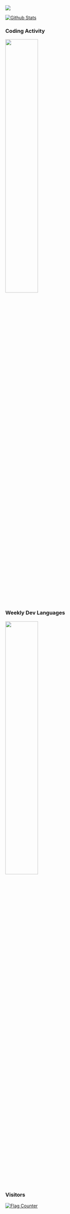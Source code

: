 <!--
**zcmk123/zcmk123** is a ✨ _special_ ✨ repository because its `README.md` (this file) appears on your GitHub profile.

Here are some ideas to get you started:

- 🔭 I’m currently working on ...
- 🌱 I’m currently learning ...
- 👯 I’m looking to collaborate on ...
- 🤔 I’m looking for help with ...
- 💬 Ask me about ...
- 📫 How to reach me: ...
- 😄 Pronouns: ...
- ⚡ Fun fact: ...
-->
<img src="https://wakatime.com/badge/user/1450589c-3994-4f43-8c80-2d22fa249802.svg" />

<!-- ### Wakatime Stats -->
<!-- ![DoubleBird's wakatime stats](https://github-readme-stats-zcmk123.vercel.app/api/wakatime?username=DoubleBird&theme=blueberry) -->
[![Github Stats](https://github-readme-stats-zcmk123.vercel.app/api?username=zcmk123&theme=default&show_icons=true&include_all_commits=true&count_private=true)](https://github.com/zcmk123)

### Coding Activity
<img src="https://wakatime.com/share/@DoubleBird/db0ab3b4-bff2-4342-a8f6-194d366b7398.svg" width=45% />

### Weekly Dev Languages
<img src="https://wakatime.com/share/@DoubleBird/ccb7fd79-425e-4040-8e09-b63cd42f1fb4.svg" width=45% />

### Visitors
<a href="https://info.flagcounter.com/N5vW"><img src="https://s11.flagcounter.com/count2/N5vW/bg_FFFFFF/txt_000000/border_CCCCCC/columns_4/maxflags_12/viewers_0/labels_1/pageviews_1/flags_0/percent_0/" alt="Flag Counter" border="0"></a>
